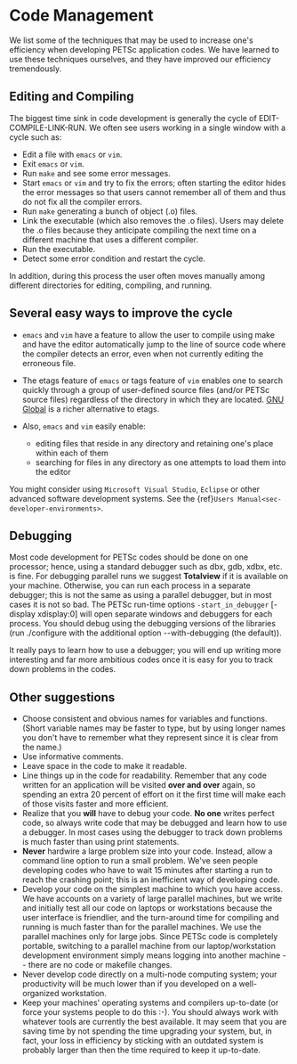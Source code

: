 # Code Management

We list some of the techniques that may be used to increase one's
efficiency when developing PETSc application codes. We have learned to
use these techniques ourselves, and they have improved our efficiency
tremendously.

## Editing and Compiling

The biggest time sink in code development is generally the cycle of
EDIT-COMPILE-LINK-RUN. We often see users working in a single window
with a cycle such as:

- Edit a file with `emacs` or `vim`.
- Exit `emacs` or `vim`.
- Run `make` and see some error messages.
- Start `emacs` or `vim` and try to fix the errors; often starting
  the editor hides the error messages so that users cannot remember all
  of them and thus do not fix all the compiler errors.
- Run `make` generating a bunch of object (.o) files.
- Link the executable (which also removes the .o files). Users may
  delete the .o files because they anticipate compiling the next time
  on a different machine that uses a different compiler.
- Run the executable.
- Detect some error condition and restart the cycle.

In addition, during this process the user often moves manually among
different directories for editing, compiling, and running.

## Several easy ways to improve the cycle

- `emacs` and `vim` have a feature to allow the user to compile
  using make and have the editor automatically jump to the line of
  source code where the compiler detects an error, even when not
  currently editing the erroneous file.

- The etags feature of `emacs` or tags feature of `vim` enables one
  to search quickly through a group of user-defined source files
  (and/or PETSc source files) regardless of the directory in which they
  are located. [GNU Global](http://www.gnu.org/s/global) is a richer
  alternative to etags.

- Also, `emacs` and `vim` easily enable:

  - editing files that reside in any directory and retaining one's
    place within each of them
  - searching for files in any directory as one attempts to load them
    into the editor

You might consider using `Microsoft Visual Studio`, `Eclipse` or
other advanced software development systems. See the {ref}`Users Manual<sec-developer-environments>`.

## Debugging

Most code development for PETSc codes should be done on one processor;
hence, using a standard debugger such as dbx, gdb, xdbx, etc. is fine.
For debugging parallel runs we suggest **Totalview** if it is available
on your machine. Otherwise, you can run each process in a separate
debugger; this is not the same as using a parallel debugger, but in most
cases it is not so bad. The PETSc run-time options
`-start_in_debugger` [-display xdisplay:0] will open separate windows
and debuggers for each process. You should debug using the debugging
versions of the libraries (run ./configure with the additional option
--with-debugging (the default)).

It really pays to learn how to use a debugger; you will end up writing
more interesting and far more ambitious codes once it is easy for you to
track down problems in the codes.

## Other suggestions

- Choose consistent and obvious names for variables and functions.
  (Short variable names may be faster to type, but by using longer
  names you don't have to remember what they represent since it is
  clear from the name.)
- Use informative comments.
- Leave space in the code to make it readable.
- Line things up in the code for readability. Remember that any code
  written for an application will be visited **over and over** again,
  so spending an extra 20 percent of effort on it the first time will
  make each of those visits faster and more efficient.
- Realize that you **will** have to debug your code. **No one** writes
  perfect code, so always write code that may be debugged and learn how
  to use a debugger. In most cases using the debugger to track down
  problems is much faster than using print statements.
- **Never** hardwire a large problem size into your code. Instead,
  allow a command line option to run a small problem. We've seen people
  developing codes who have to wait 15 minutes after starting a run to
  reach the crashing point; this is an inefficient way of developing
  code.
- Develop your code on the simplest machine to which you have access.
  We have accounts on a variety of large parallel machines, but we
  write and initially test all our code on laptops or workstations
  because the user interface is friendlier, and the turn-around time
  for compiling and running is much faster than for the parallel
  machines. We use the parallel machines only for large jobs. Since
  PETSc code is completely portable, switching to a parallel machine
  from our laptop/workstation development environment simply means
  logging into another machine -- there are no code or makefile
  changes.
- Never develop code directly on a multi-node computing system; your
  productivity will be much lower than if you developed on a
  well-organized workstation.
- Keep your machines' operating systems and compilers up-to-date (or
  force your systems people to do this :-). You should always work with
  whatever tools are currently the best available. It may seem that you
  are saving time by not spending the time upgrading your system, but,
  in fact, your loss in efficiency by sticking with an outdated system
  is probably larger than then the time required to keep it up-to-date.
